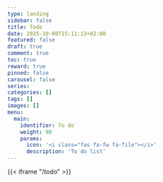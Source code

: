 ```yaml
---
type: landing
sidebar: false 
title: Todo
date: 2025-10-08T15:11:13+02:00
featured: false
draft: true
comment: true
toc: true
reward: true
pinned: false
carousel: false
series:
categories: []
tags: []
images: []
menu:
  main:
    identifier: To do
    weight: 90
    params:
      icon: '<i class="fas fa-fw fa-file"></i>'
      description: 'To do list'
---
```


{{< iframe "/todo" >}}
